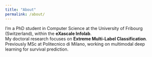 ```yaml
---
title: "About"
permalink: /about/
---
```


I’m a PhD student in Computer Science at the University of Fribourg (Switzerland), within the **eXascale Infolab**.  
My doctoral research focuses on **Extreme Multi-Label Classification**. Previously MSc at Politecnico di Milano, working on multimodal deep learning for survival prediction.
